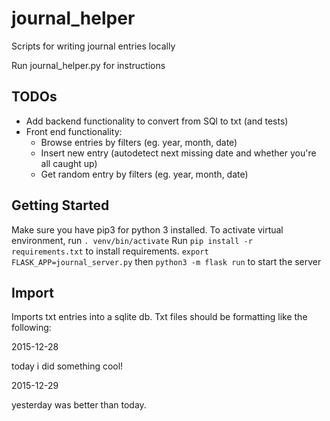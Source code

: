 # journal_helper
Scripts for writing journal entries locally

Run journal_helper.py for instructions

## TODOs
- Add backend functionality to convert from SQl to txt (and tests)
- Front end functionality:
  - Browse entries by filters (eg. year, month, date)
  - Insert new entry (autodetect next missing date and whether you're all caught up)
  - Get random entry by filters (eg. year, month, date)


## Getting Started
Make sure you have pip3 for python 3 installed. 
To activate virtual environment, run `. venv/bin/activate`
Run `pip install -r requirements.txt` to install requirements.
`export FLASK_APP=journal_server.py` then `python3 -m flask run` to start the server

## Import
Imports txt entries into a sqlite db. Txt files should be formatting like the following:

2015-12-28

today i did something cool!

2015-12-29

yesterday was better than today.
